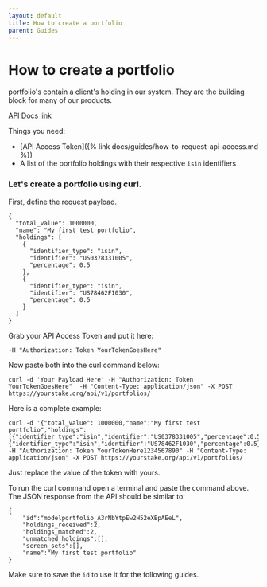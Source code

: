```yaml
---
layout: default
title: How to create a portfolio
parent: Guides
---
```


# How to create a portfolio


portfolio's contain a client's holding in our system. They are the building block for many of our products.

[API Docs link](https://www.yourstake.org/api/docs/#operation/Create%20a%20Portfolio)

Things you need:

- [API Access Token]({% link docs/guides/how-to-request-api-access.md %})
- A list of the portfolio holdings with their respective `isin` identifiers

### Let's create a portfolio using curl.

First, define the request payload.

```
{
  "total_value": 1000000,
  "name": "My first test portfolio",
  "holdings": [
    {
      "identifier_type": "isin",
      "identifier": "US0378331005",
      "percentage": 0.5
    },
    {
      "identifier_type": "isin",
      "identifier": "US78462F1030",
      "percentage": 0.5
    }
  ]
}
```

Grab your API Access Token and put it here:

```
-H "Authorization: Token YourTokenGoesHere" 
```

Now paste both into the curl command below:

```
curl -d 'Your Payload Here' -H "Authorization: Token YourTokenGoesHere"  -H "Content-Type: application/json" -X POST https://yourstake.org/api/v1/portfolios/
```

Here is a complete example:

```
curl -d '{"total_value": 1000000,"name":"My first test portfolio","holdings":[{"identifier_type":"isin","identifier":"US0378331005","percentage":0.5},{"identifier_type":"isin","identifier":"US78462F1030","percentage":0.5}]}' -H "Authorization: Token YourTokenHere1234567890" -H "Content-Type: application/json" -X POST https://yourstake.org/api/v1/portfolios/
```

Just replace the value of the token with yours.

To run the curl command open a terminal and paste the command above.
The JSON response from the API should be similar to:

```
{
    "id":"modelportfolio_A3rNbYtpEw2H52eXBpAEeL",
    "holdings_received":2,
    "holdings_matched":2,
    "unmatched_holdings":[],
    "screen_sets":[],
    "name":"My first test portfolio"
}
```

Make sure to save the `id` to use it for the following guides.


